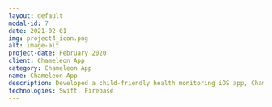 ```yaml
---
layout: default
modal-id: 7
date: 2021-02-01
img: project4_icon.png
alt: image-alt
project-date: February 2020
client: Chameleon App
category: Chameleon App
name: Chameleon App
description: Developed a child-friendly health monitoring iOS app, Chameleon, using Swift and Firebase. The app allowed users to create a user profile, receive heart rate readings from a PCB circuit, and store health data.
technologies: Swift, Firebase
---
```

